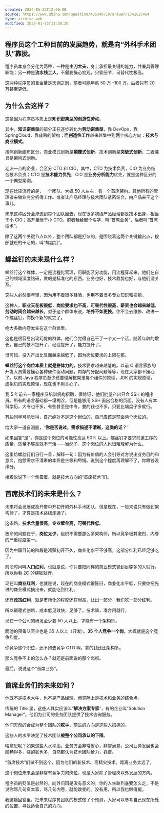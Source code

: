```yaml
---
created: 2024-05-25T12:00:00
source: https://www.zhihu.com/question/405340750/answer/1341625464
type: archive-web
modified: 2025-01-15T11:38:20
---
```


## 程序员这个工种目前的发展趋势，就是向“外科手术团队”靠拢。

程序员本身会分化为两种，一种是**主刀大夫**，身上承担最关键的能力，并兼具管理职能；另一种是**流水线工人**，不需要操心宏观，只管细节，可替代性极高。

这两种程序员的含金量是天渊之别，前者可能年薪 50 万 -100 万，后者只有 20 万甚至更低。

## 为什么会这样？

这是因为程序员本质上是**知识密集型的创造性劳动**。

其中，**知识密集型**的部分正在逐步转化为**劳动密集型**，靠 DevOps，靠 SpringCloud，靠成熟的架构；而**创造性工作**越来越集中到两个核心方向：**技术与商业模式**。

按照创新画布区分，商业模式创新是**颠覆式创新**，技术创新是**突破式创新**，二者兼具是架构式创新。

老派一点的企业，会区分 CTO 和 CIO。其中，CTO 为技术负责，CIO 为业务结合技术负责；CTO 是**技术能力优先**，CIO 是**业务分析能力**优先，就是这种区分的一个典型案例。

现在比较流行的是，一个团队，大概 50 人左右，有一个首席架构。其他所有的管理者来做业务分析得工作。或者让产品经理与技术团队紧密结合，由产品来干这个事儿。

未来这种区分会渗透到每个团队里去。现在很多初级产品经理都是技术出身，相当于小 CIO；高开相当于小 CTO。前者我给起个名字，叫“首席业务”，后者叫“首席技术”。

除了这两个关键节点以外，整个团队都是打杂的，是围绕着这两个关键输出点，按部就班的干活的，叫“螺丝钉”。

## 螺丝钉的未来是什么样？

螺丝钉这个群体，一定是流程化管理，用职能区分功能，用流程穿起来。他们在自己的领域深度钻研，做的是标准化的东西。业务也好，技术趋势也好，与他们没关系。

这些人必然很年轻，因为用不着很多经验，也用不着很多专业知识和技能。

这种人，**职业天花板很低**，**岗位要求也不高**，**可替代性很高**，**薪资也会越来越低**，**劳动时间会越来越长**。对于这个群体来说，**培养不如更换**。你不会去维修、改进一个螺丝钉，你换个新的就完了。

绝大多数内卷发生在这个群体里。

这也是很容易出现幻觉的群体，他们会觉得自己干了一个又一个活，随着年龄的增长，自己的技术提升了，经验提升了，能力提升了。

很可惜，投入产出比反而越来越低了，因为岗位要求的上限在那。

**螺丝钉这个岗位本质上就是拼体力的**，技术要求越来越低的。以前 C 语言家族的开发人员需要操心各种硬件驱动问题，内存的分配问题等等，现在大家都不操心了。以前 Java 程序员至少还要理解框架里每个组件的原理，JDK 的实现原理，虚拟机的实现原理，现在也不用关心了。

我 5 年前去一家程序员培训机构招聘，很惊讶，他们批量产出只会 SSH 的程序员。所有的语言基础都一塌糊涂，但是能够用 SSH 画出合格的页面。没有人有本科学历，大专也不多，有些甚至是中专。要的钱也不多，只要比端盘子多就行。

有些同学可能觉得，自己绝对不是这个岗位的，自己应该是前面两个岗位的。

给大家一道自测题，“**你是否说过，需求描述不清晰，这类的话？**”

如果回答“是”，你是这个岗位的可能性高达 90% 以上。螺丝钉才要求前道工序的质量，质量不够高就不干活——当然了，这个岗位的人也很难理解为什么。

这里给螺丝钉们日行一善，解释一句：因为有价值的人会引导对方说出业务目的和意义，抱怨需求不清晰的本质是坐等和甩锅。说到这个程度再理解不了，你跟钱没缘分。

接着说说下一个倒霉蛋，就是技术方向的“首席技术”们。

## 首席技术们的未来是什么？

未来将会发展成高开带中开初开的外科手术团队，但是现在，一般来说只有做到架构师了，才算是技术路线走通了。

这条路，**技术含量很高**，**专业壁垒高**，**可替代性低**。

致命的问题在于，**岗位太少**，组织不需要那么多架构师，所以竞争极其激烈，内卷的严重程度第一。

因为中国目前的阶段是鸿蒙初开不久，商业化水平不够高，这部分红利已经足够吃了。

前段时间叫**人口红利**，也就是说，你只要把同样的商业模式铺到足够多的人就行。所以你看 2C 的烧钱就行。

现在叫**商业红利**，也就是说，现在的商业模式很陈旧，商业化水平低，只要你把先进的商业模式搞出来，就能吃到红利。

还有**政策红利**，就是市场化的程度还在增高，让出一部分，我们吃一部分红利。

所以颠覆式创新，成本低见效快，足够了。技术嘛，凑合用就行。

现在一个公司的研发至少要 50 人以上，才能有一个架构师。

而他的预备队至少也是 35 人以上（开发）。**35 个人竞争一个岗**，大概就是这个竞争烈度。

你竞争这个职位，还不如去竞争 CTO 啊，拿的钱还比架构多。

那么竞争不上的怎么办？就还是前面说的那个岗呗。

最后，说说这个“首席业务”。

## 首席业务们的未来如何？

他既不是技术大牛，也不是产品经理，但实际上是技术和业务的结合点。

传统的 Title 里，这些人其实应该叫“**解决方案专家**”，有的企业叫“Solution Manager”。他们为公司的业务团队提供了技术咨询服务。

他们天然的会成为整个团队的**舵手**，前进的方向是这些人把握的。

这些人的水平决定了技术团队**被整个公司承认的下限**。

啥意思呢？如果这些人水平高，业务方会非常省心，非常满意，公司业务发展也会顺畅得多，赚的钱也多，自然都认为技术团队给力，靠谱。

“首席技术”们做不到这个，因为他们的新技术、高精尖技术，距离业务太远了。

这个岗位未来会是非常有竞争力的岗位，也是大家除了管理岗以外发展的方向。

程序员的贬值是必然的，向外归因是没有意义的，你的人生路到底要怎么走，不是说你骂几句资本家，骂几句内卷，就能改变的。没有用，所以我也懒得提。

我这篇回答里，把未来程序员团队的模式做了个预测，大家可以参考自己现在所处的位置，寻找适合自己的方向。
